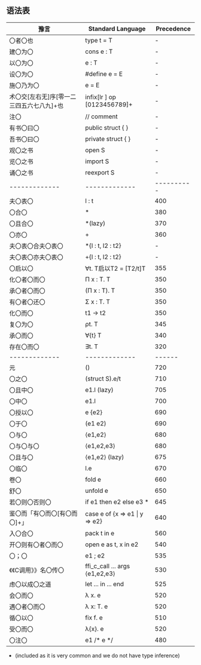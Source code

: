 
## 语法表

| 豫言           | Standard Language | Precedence | 
| ------------- |-------------| ------|
| 〇者〇也 |  type t = T | - |
| 建〇为〇 |  cons e : T |  - |
| 以〇为〇 |  e : T |  - |
| 设〇为〇 |  #define e = E | - |
| 施〇乃为〇 | e = E | - |
| 术〇交[左右无]序[零一二三四五六七八九]+也 | infix[lr ] op [0123456789]+ |  - |
| 注〇| // comment | - |
|有书〇曰〇| public struct { } | - |
|吾书〇曰〇| private struct { } | - |
 |观〇之书|  open S | - |
 |览〇之书|  import S | - |
 |诵〇之书|  reexport S | - |
| ------------- |-------------|  ---------- |
  |夫〇表〇| l : t | 400 |
  |〇合〇 | *  |  380 |
  |〇且合〇 | *(lazy)  |  370 |
  |〇亦〇 | +  | 360 |
  |夫〇表〇合夫〇表〇| *{l : t, l2 : t2} | - |
  |夫〇表〇亦夫〇表〇| +{l : t, l2 : t2} | - |
|〇启以〇 | ∀t. T启以T2 = [T2/t]T | 355 |
| 化〇者〇而〇 | Π x : T. T | 350 |
| 承〇者〇而〇 | (Π x : T). T | 350 |
| 有〇者〇还〇 |  Σ x : T. T | 350 |
  |化〇而〇 | t1 -> t2 |  350 | 
   |复〇为〇 | ρt. T | 345 |
|承〇而〇 | ∀{t} T | 340 |
|存在〇而〇 | ∃t. T | 320 |
| ------------- |-------------|  ------ |
|元| () | 720 | 
|〇之〇| (struct S).e/t | 710 | 
|〇且中〇| e1.l (lazy) | 705 |
|〇中〇| e1.l | 700 |
   |〇授以〇| e {e2} | 690 |
 |〇于〇| (e1 e2) | 690 |
 |〇与〇| ⟨e1,e2⟩ | 680 |
 |〇与〇与〇| ⟨e1,e2,e3⟩ | 680 |
 |〇且与〇| ⟨e1,e2⟩ (lazy) | 675 |
 |〇临〇| l.e | 670 |
   |卷〇| fold e| 660 |
   |舒〇| unfold e|  650 |
   |若〇则〇否则〇| if e1 then e2 else e3 * | 645 |
   |鉴〇而「有〇而〇[有〇而〇]+」| case e of {x => e1 \| y => e2} | 640 |
   |入〇合〇| pack t in e | 560 |
   |开〇则有〇者〇而〇| open e as t, x in e2 | 540 |
|〇；〇|e1 ; e2 | 535 |
|《《C调用》》名〇传〇 | ffi_c_call ... args ⟨e1,e2,e3⟩ | 530 |
|虑〇以成〇之道| let ... in ... end | 525 |
|会〇而〇| λ x. e | 520 |
|遇〇者〇而〇| λ x: T. e| 520 |
|循〇以〇| fix f. e| 510 |
|受〇而〇| λ{x}. e| 520 |
|〇注〇|e1 /* e */| 480 |

* (included as it is very common and we do not have type inference)